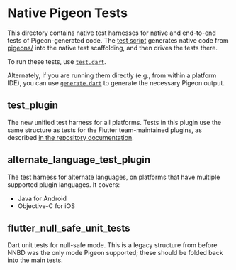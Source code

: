 # Native Pigeon Tests

This directory contains native test harnesses for native and end-to-end tests
of Pigeon-generated code. The [test script](../tool/test.dart) generates
native code from [pigeons/](../pigeons/) into the native test scaffolding, and
then drives the tests there.

To run these tests, use [`test.dart`](../tool/test.dart).

Alternately, if you are running them directly (e.g., from within a platform
IDE), you can use [`generate.dart`](../tool/generate.dart) to generate the
necessary Pigeon output.

## test\_plugin

The new unified test harness for all platforms. Tests in this plugin use the
same structure as tests for the Flutter team-maintained plugins, as described
[in the repository documentation](https://github.com/flutter/flutter/wiki/Plugin-Tests).

## alternate\_language\_test\_plugin

The test harness for alternate languages, on platforms that have multiple
supported plugin languages. It covers:
- Java for Android
- Objective-C for iOS

## flutter\_null\_safe\_unit\_tests

Dart unit tests for null-safe mode. This is a legacy structure from before
NNBD was the only mode Pigeon supported; these should be folded back into
the main tests.
